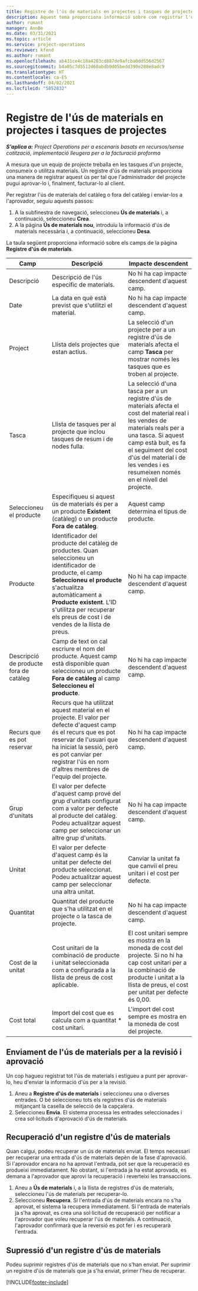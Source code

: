 ```yaml
---
title: Registre de l'ús de materials en projectes i tasques de projectes
description: Aquest tema proporciona informació sobre com registrar l'ús de materials als projectes i a les tasques de projectes.
author: rumant
manager: AnnBe
ms.date: 03/31/2021
ms.topic: article
ms.service: project-operations
ms.reviewer: kfend
ms.author: rumant
ms.openlocfilehash: ab431ce4c18a4283cd887de9afcba0dd556d2567
ms.sourcegitcommit: b4a05c7d5512d60abdb0d05bedd390e288e8adc9
ms.translationtype: HT
ms.contentlocale: ca-ES
ms.lasthandoff: 04/02/2021
ms.locfileid: "5852832"
---
```

# <a name="record-material-usage-on-projects-and-project-tasks"></a>Registre de l'ús de materials en projectes i tasques de projectes

_**S'aplica a:** Project Operations per a escenaris basats en recursos/sense cotització, implementació lleugera per a la facturació proforma_

A mesura que un equip de projecte treballa en les tasques d'un projecte, consumeix o utilitza materials. Un registre d'ús de materials proporciona una manera de registrar aquest ús per tal que l'administrador del projecte pugui aprovar-lo i, finalment, facturar-lo al client. 

Per registrar l'ús de materials del catàleg o fora del catàleg i enviar-los a l'aprovador, seguiu aquests passos: 

1. A la subfinestra de navegació, seleccioneu **Ús de materials** i, a continuació, seleccioneu **Crea**.
2. A la pàgina **Ús de materials nou**, introduïu la informació d'ús de materials necessària i, a continuació, seleccioneu **Desa**.

La taula següent proporciona informació sobre els camps de la pàgina **Registre d'ús de materials**. 

| **Camp** | **Descripció** | **Impacte descendent** |
| --- | --- | --- |
| Descripció | Descripció de l'ús específic de materials. | No hi ha cap impacte descendent d'aquest camp. |
| Date | La data en què està previst que s'utilitzi el material. | No hi ha cap impacte descendent d'aquest camp. |
| Project | Llista dels projectes que estan actius. | La selecció d'un projecte per a un registre d'ús de materials afecta el camp **Tasca** per mostrar només les tasques que es troben al projecte. |
| Tasca | Llista de tasques per al projecte que inclou tasques de resum i de nodes fulla. | La selecció d'una tasca per a un registre d'ús de materials afecta el cost del material real i les vendes de materials reals per a una tasca. Si aquest camp està buit, es fa el seguiment del cost d'ús del material i de les vendes i es resumeixen només en el nivell del projecte. |
| Seleccioneu el producte | Especifiqueu si aquest ús de materials és per a un producte **Existent** (catàleg) o un producte **Fora de catàleg**. | Aquest camp determina el tipus de producte. |
| Producte | Identificador del producte del catàleg de productes. Quan seleccioneu un identificador de producte, el camp **Seleccioneu el producte** s'actualitza automàticament a **Producte existent**. L'ID s'utilitza per recuperar els preus de cost i de vendes de la llista de preus. | No hi ha cap impacte descendent d'aquest camp. |
| Descripció de producte fora de catàleg | Camp de text on cal escriure el nom del producte. Aquest camp està disponible quan seleccioneu un producte **Fora de catàleg** al camp **Seleccioneu el producte**.| No hi ha cap impacte descendent d'aquest camp. |
| Recurs que es pot reservar| Recurs que ha utilitzat aquest material en el projecte. El valor per defecte d'aquest camp és el recurs que es pot reservar de l'usuari que ha iniciat la sessió, però es pot canviar per registrar l'ús en nom d'altres membres de l'equip del projecte. | No hi ha cap impacte descendent d'aquest camp. |
| Grup d'unitats | El valor per defecte d'aquest camp prové del grup d'unitats configurat com a valor per defecte al producte del catàleg. Podeu actualitzar aquest camp per seleccionar un altre grup d'unitats. | No hi ha cap impacte descendent d'aquest camp. |
| Unitat | El valor per defecte d'aquest camp és la unitat per defecte del producte seleccionat. Podeu actualitzar aquest camp per seleccionar una altra unitat. | Canviar la unitat fa que canviï el preu unitari i el cost per defecte. |
| Quantitat | Quantitat del producte que s'ha utilitzat en el projecte o la tasca de projecte. | No hi ha cap impacte descendent d'aquest camp. |
| Cost de la unitat | Cost unitari de la combinació de producte i unitat seleccionada com a configurada a la llista de preus de cost aplicable. | El cost unitari sempre es mostra en la moneda de cost del projecte. Si no hi ha cap cost unitari per a la combinació de producte i unitat a la llista de preus, el cost per unitat per defecte és 0,00. |
| Cost total | Import del cost que es calcula com a quantitat \* cost unitari.| L'import del cost sempre es mostra en la moneda de cost del projecte. |


## <a name="submit-material-usage-for-review-and-approval"></a>Enviament de l'ús de materials per a la revisió i aprovació 
Un cop hagueu registrat tot l'ús de materials i estigueu a punt per aprovar-lo, heu d'enviar la informació d'ús per a la revisió.

1. Aneu a **Registre d'ús de materials** i seleccioneu una o diverses entrades. O bé seleccioneu tots els registres d'ús de materials mitjançant la casella de selecció de la capçalera.
2. Seleccioneu **Envia**. El sistema processa les entrades seleccionades i crea sol·licituds d'aprovació d'ús de materials.

## <a name="recall-a-material-usage-log"></a>Recuperació d'un registre d'ús de materials

Quan calgui, podeu recuperar un ús de materials enviat. El temps necessari per recuperar una entrada d'ús de materials depèn de la fase d'aprovació.  Si l'aprovador encara no ha aprovat l'entrada, pot ser que la recuperació es produeixi immediatament. No obstant, si l'entrada ja ha estat aprovada, es demana a l'aprovador que aprovi la recuperació i reverteixi les transaccions.

1. Aneu a **Ús de materials** i, a la llista de registres d'ús de materials, seleccioneu l'ús de materials per recuperar-lo.
2. Seleccioneu **Recupera**. Si l'entrada d'ús de materials encara no s'ha aprovat, el sistema la recupera immediatament. Si l'entrada de materials ja s'ha aprovat, es crea una sol·licitud de recuperació per notificar a l'aprovador que voleu recuperar l'ús de materials. A continuació, l'aprovador confirmarà que la reversió es pot fer i es recuperarà l'entrada.

## <a name="delete-a-material-usage-log"></a>Supressió d'un registre d'ús de materials

Podeu suprimir registres d'ús de materials que no s'han enviat. Per suprimir un registre d'ús de materials que ja s'ha enviat, primer l'heu de recuperar.



[!INCLUDE[footer-include](../includes/footer-banner.md)]
